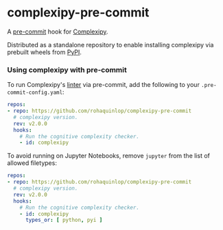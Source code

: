 # complexipy-pre-commit

A [pre-commit](https://pre-commit.com/) hook for [Complexipy](https://github.com/rohaquinlop/complexipy).

Distributed as a standalone repository to enable installing complexipy via prebuilt wheels from [PyPI](https://pypi.org/project/complexipy/).

### Using complexipy with pre-commit

To run Complexipy's [linter](https://github.com/rohaquinlop/complexipy) via pre-commit, add the following to your `.pre-commit-config.yaml`:

```yaml
repos:
- repo: https://github.com/rohaquinlop/complexipy-pre-commit
  # complexipy version.
  rev: v2.0.0
  hooks:
    # Run the cognitive complexity checker.
    - id: complexipy
```
To avoid running on Jupyter Notebooks, remove `jupyter` from the list of allowed filetypes:

```yaml
repos:
- repo: https://github.com/rohaquinlop/complexipy-pre-commit
  # complexipy version.
  rev: v2.0.0
  hooks:
    # Run the cognitive complexity checker.
    - id: complexipy
      types_or: [ python, pyi ]
```
